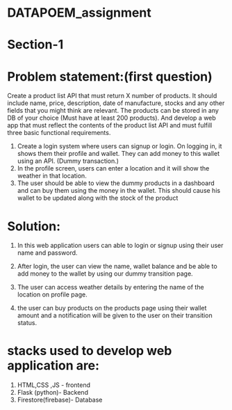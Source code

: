 # DATAPOEM_assignment


# Section-1 

# Problem statement:(first question)

Create a product list API that must return X number of products. It should include name, price, description, date of manufacture, stocks and any other fields that you might think are relevant. The products can be stored in any DB of your choice (Must have at least 200 products). And develop a web app that must reflect the contents of the product list API and must fulfill three basic functional requirements.
1. Create a login system where users can signup or login. On logging in, it shows them their profile and wallet. They can add money to this wallet using an API. (Dummy transaction.) 
2.  In the profile screen, users can enter a location and it will show the weather in that location.
3.  The user should be able to view the dummy products in a dashboard and can buy them using the money in the wallet. This should cause his wallet to be updated along with the stock of the product

# Solution:

1) In this web application users can able to login or signup using their user name and password.

 2) After login, the user can view the name, wallet balance and be able to add money to the wallet by using our dummy transition page.

3) The user can access weather details by entering the name of the location on profile page.


4)  the user can buy products on the products page using their wallet amount and a notification will be given to the user on their transition status.

# stacks used to develop web application are:

1) HTML,CSS ,JS -  frontend
2) Flask (python)- Backend
3) Firestore(firebase)- Database
